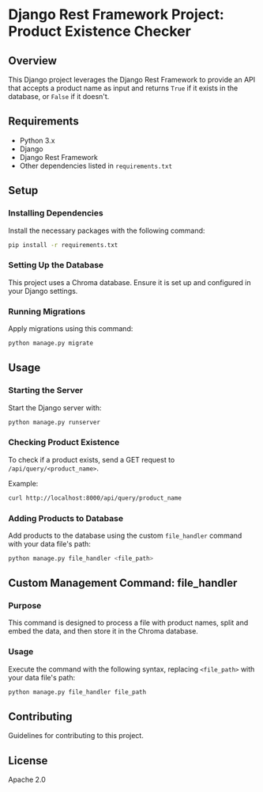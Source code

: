 # Django Rest Framework Project: Product Existence Checker

## Overview
This Django project leverages the Django Rest Framework to provide an API that accepts a product name as input and returns `True` if it exists in the database, or `False` if it doesn't.

## Requirements
- Python 3.x
- Django
- Django Rest Framework
- Other dependencies listed in `requirements.txt`

## Setup

### Installing Dependencies
Install the necessary packages with the following command:

```bash
pip install -r requirements.txt
```

### Setting Up the Database
This project uses a Chroma database. Ensure it is set up and configured in your Django settings.

### Running Migrations
Apply migrations using this command:

```bash
python manage.py migrate
```

## Usage

### Starting the Server
Start the Django server with:

```bash
python manage.py runserver
```

### Checking Product Existence
To check if a product exists, send a GET request to `/api/query/<product_name>`.

Example:

```bash
curl http://localhost:8000/api/query/product_name
```

### Adding Products to Database
Add products to the database using the custom `file_handler` command with your data file's path:

```bash
python manage.py file_handler <file_path>
```

## Custom Management Command: file_handler

### Purpose
This command is designed to process a file with product names, split and embed the data, and then store it in the Chroma database.

### Usage
Execute the command with the following syntax, replacing `<file_path>` with your data file's path:

```bash
python manage.py file_handler file_path
```

## Contributing
Guidelines for contributing to this project.

## License
Apache 2.0
```

